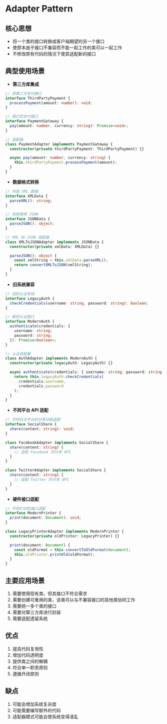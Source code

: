 # Adapter Pattern

## 核心思想

- 将一个类的接口转换成客户端期望的另一个接口
- 使原本由于接口不兼容而不能一起工作的类可以一起工作
- 不修改原有代码的情况下使其适配新的接口

## 典型使用场景

- **第三方库集成**

```typescript
// 原第三方支付接口
interface ThirdPartyPayment {
  processPayment(amount: number): void;
}

// 我们的支付接口
interface PaymentGateway {
  pay(amount: number, currency: string): Promise<void>;
}

// 适配器
class PaymentAdapter implements PaymentGateway {
  constructor(private thirdPartyPayment: ThirdPartyPayment) {}

  async pay(amount: number, currency: string) {
    this.thirdPartyPayment.processPayment(amount);
  }
}
```

- **数据格式转换**

```typescript
// 外部 XML 数据
interface XMLData {
  parseXML(): string;
}

// 系统使用 JSON
interface JSONData {
  parseJSON(): object;
}

// XML 到 JSON 适配器
class XMLToJSONAdapter implements JSONData {
  constructor(private xmlData: XMLData) {}

  parseJSON(): object {
    const xmlString = this.xmlData.parseXML();
    return convertXMLToJSON(xmlString);
  }
}
```

- **旧系统兼容**

```typescript
// 旧的认证系统
interface LegacyAuth {
  checkCredentials(username: string, password: string): boolean;
}

// 新的认证接口
interface ModernAuth {
  authenticate(credentials: {
    username: string;
    password: string;
  }): Promise<boolean>;
}

// 认证适配器
class AuthAdapter implements ModernAuth {
  constructor(private legacyAuth: LegacyAuth) {}

  async authenticate(credentials: { username: string; password: string }) {
    return this.legacyAuth.checkCredentials(
      credentials.username,
      credentials.password
    );
  }
}
```

- **不同平台 API 适配**

```typescript
// 不同社交平台的分享功能适配
interface SocialShare {
  share(content: string): void;
}

class FacebookAdapter implements SocialShare {
  share(content: string) {
    // 适配 Facebook 的分享 API
  }
}

class TwitterAdapter implements SocialShare {
  share(content: string) {
    // 适配 Twitter 的分享 API
  }
}
```

- **硬件接口适配**

```typescript
// 不同打印机接口适配
interface ModernPrinter {
  print(document: Document): void;
}

class LegacyPrinterAdapter implements ModernPrinter {
  constructor(private oldPrinter: LegacyPrinter) {}

  print(document: Document) {
    const oldFormat = this.convertToOldFormat(document);
    this.oldPrinter.printOld(oldFormat);
  }
}
```

## 主要应用场景

1. 需要使用现有类，但其接口不符合需求
2. 需要创建可重用的类，该类可以与不兼容接口的其他类协同工作
3. 需要统一多个类的接口
4. 需要对第三方库进行封装
5. 需要适配遗留系统

## 优点

1. 提高代码复用性
2. 增加代码透明度
3. 提供类之间的解耦
4. 符合单一职责原则
5. 遵循开闭原则

## 缺点

1. 可能会增加系统复杂度
2. 可能需要编写额外的代码
3. 适配器模式可能会使系统变得凌乱
